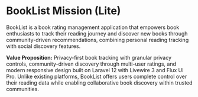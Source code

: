 # BookList Mission (Lite)

BookList is a book rating management application that empowers book enthusiasts to track their reading journey and discover new books through community-driven recommendations, combining personal reading tracking with social discovery features.

**Value Proposition:** Privacy-first book tracking with granular privacy controls, community-driven discovery through multi-user ratings, and modern responsive design built on Laravel 12 with Livewire 3 and Flux UI Pro. Unlike existing platforms, BookList offers users complete control over their reading data while enabling collaborative book discovery within trusted communities.